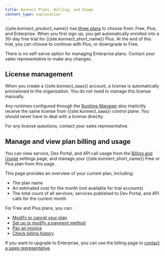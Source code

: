 ```yaml
---
title: Konnect Plans, Billing, and Usage
content_type: explanation
---
```


{{site.konnect_product_name}} has [three plans](https://konghq.com/pricing) to
choose from: Free, Plus, and Enterprise. When you first sign up, you get
automatically enrolled into a 30-day free trial for {{site.konnect_short_name}} Plus. At the end of
this trial, you can choose to continue with Plus, or downgrade to Free.

There is no self-serve option for managing Enterprise plans.
Contact your sales representative to make any changes.

## License management

When you create a {{site.konnect_saas}} account, a license is
automatically provisioned to the organization. You do not need to manage this
license manually.

Any runtimes configured through the [Runtime Manager](/konnect/runtime-manager)
also implicitly receive the same license from {{site.konnect_saas}}
control plane. You should never have to deal with a license
directly.

For any license questions, contact your sales representative.

## Manage and view plan billing and usage

You can view service, Dev Portal, and API call usage from the [Billing and Usage](https://cloud.konghq.com/settings/billing-settings)
settings page, and manage your {{site.konnect_short_name}} Free or Plus plan from this page.

This page provides an overview of your current plan, including:

* The plan name
* An estimated cost for the month (not available for trial accounts)
* The total count of all services, services published to Dev Portal, and API calls for
the current month

For Free and Plus plans, you can:
* [Modify or cancel your plan](/konnect/account-management/change-plan)
* [Set up or modify a payment method](/konnect/account-management/billing#modify-a-payment-method)
* [Pay an invoice](/konnect/account-management/billing#pay-an-invoice)
* [Check billing history](/konnect/account-management/billing#view-billing-history)

If you want to upgrade to Enterprise, you can use the billing page to [contact a sales representative](/konnect/account-management/change-plan/#upgrade-from-any-plan-to-enterprise).
